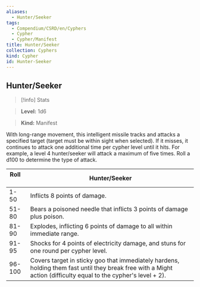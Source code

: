 ```yaml
---
aliases:
  - Hunter/Seeker
tags:
  - Compendium/CSRD/en/Cyphers
  - Cypher
  - Cypher/Manifest
title: Hunter/Seeker
collection: Cyphers
kind: Cypher
id: Hunter-Seeker
---
```

## Hunter/Seeker    
>[!info] Stats    
> **Level:** 1d6    
> **Kind:** Manifest  
    
With long-range movement, this intelligent missile tracks and attacks a specified target (target must be within sight when selected). If it misses, it continues to attack one additional time per cypher level until it hits. For example, a level 4 hunter/seeker will attack a maximum of five times. Roll a d100 to determine the type of attack.    
  
| Roll &nbsp; &nbsp; &nbsp; | Hunter/Seeker                                                                                                                                                   |
| ------------------------- | --------------------------------------------------------------------------------------------------------------------------------------------------------------- |
| 1-50                      | Inflicts 8 points of damage.                                                                                                                                    |
| 51-80                     | Bears a poisoned needle that inflicts 3 points of damage plus poison.                                                                                           |
| 81-90                     | Explodes, inflicting 6 points of damage to all within immediate range.                                                                                          |
| 91-95                     | Shocks for 4 points of electricity damage, and stuns for one round per cypher level.                                                                            |
| 96-100                    | Covers target in sticky goo that immediately hardens, holding them fast until they break free with a Might action (difficulty equal to the cypher's level + 2). |
